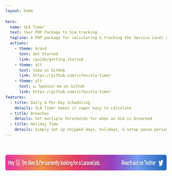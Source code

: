 ```yaml
---
layout: home

hero:
  name: SLA Timer
  text: Your PHP Package to SLA tracking
  tagline: A PHP package for calculating & tracking the Service Level Agreement completion timings.
  actions:
    - theme: brand
      text: Get Started
      link: /guide/getting_started
    - theme: alt
      text: View on GitHub
      link: https://github.com/sifex/sla-timer
    - theme: alt
      text: 💶 Sponsor me on Github
      link: https://github.com/sifex/sla-timer
features:
  - title: Daily & Per-Day Scheduling
    details: SLA Timer makes it super easy to calculate 
  - title: Breaches
    details: Set multiple thresholds for when an SLA is breached
  - title: Holiday Time
    details: Simply set up skipped days, holidays, & setup pause periods
---
```



<div class="px-6 sm:px-12 lg:px-16">
  <div class="container" style="max-width: 1152px; margin: 0 auto; text-align: center; padding: 40px 0;">
      <a href="https://twitter.com/sifex/status/1548374115815346178">
          <img src="https://github.com/sifex/sla-timer/raw/HEAD/.github/assets/hiring.svg?" alt="Hi, I'm Alex & I'm currently looking for a Laravel job. Please reach out to me via twitter, or click this link." height="49">
      </a>
  </div>
</div>
